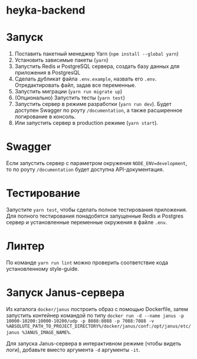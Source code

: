 # heyka-backend

# Запуск

1. Поставить пакетный менеджер Yarn (`npm install --global yarn`)
2. Установить зависимые пакеты (`yarn`)
3. Запустить Redis и PostgreSQL сервера, создать базу данных для приложения в PostgresQL
4. Сделать дубликат файла `.env.example`, назвать его `.env`. Отредактировать файл, задав все переменные.
5. Запустить миграции (`yarn run migrate up`)
6. (Опционально) Запустить тесты (`yarn test`)
7. Запустить сервер в режиме разработки (`yarn run dev`). Будет доступен Swagger по роуту `/documentation`, а также расширенное логирование в консоль.
8. Или запустить сервер в production режиме (`yarn start`).

# Swagger

Если запустить сервер с параметром окружения `NODE_ENV=development`, то по роуту `/documentation` будет доступна API-документация.

# Тестирование

Запустите `yarn test`, чтобы сделать полное тестирования приложения. Для полного тестирования понадобятся запущенные Redis и Postgres сервер и установленные переменные окружения в файле `.env`.

# Линтер

По команде `yarn run lint` можно проверить соответствие кода установленному style-guide.

# Запуск Janus-сервера

Из каталога `docker/janus` построить образ с помощью Dockerfile, затем запустить контейнер командой по типу `docker run -d --name janus -p 10000-10200:10000-10200/udp -p 8088:8088 -p 7088:7088 -v %ABSOLUTE_PATH_TO_PROJECT_DIRECTORY%/docker/janus/conf:/opt/janus/etc/janus %JANUS_IMAGE_NAME%`.

Для запуска Janus-сервера в интерактивном режиме (чтобы видеть логи), добавьте вместо аргумента `-d` аргументы `-it`.